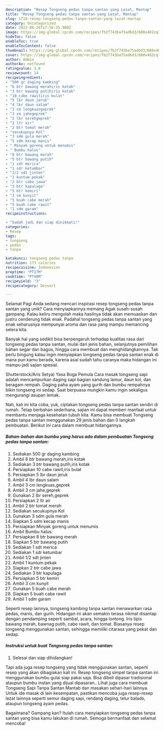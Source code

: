 ```yaml
---
description: "Resep Tongseng pedas tanpa santan yang Lezat, Mantap"
title: "Resep Tongseng pedas tanpa santan yang Lezat, Mantap"
slug: 1718-resep-tongseng-pedas-tanpa-santan-yang-lezat-mantap
category: Uncategorized
date: 2022-06-26T17:56:35.908Z
image: https://img-global.cpcdn.com/recipes/fb2f743ba75ad6d3/680x482cq70/tongseng-pedas-tanpa-santan-foto-resep-utama.jpg
hideToc: false
enableToc: true
enableTocContent: false
thumbnail: https://img-global.cpcdn.com/recipes/fb2f743ba75ad6d3/680x482cq70/tongseng-pedas-tanpa-santan-foto-resep-utama.jpg
cover: https://img-global.cpcdn.com/recipes/fb2f743ba75ad6d3/680x482cq70/tongseng-pedas-tanpa-santan-foto-resep-utama.jpg
author: Admin
authorAv: notfound
ratingvalue: 3.8
reviewcount: 14
recipeingredient:
- "500 gr daging kambing"
- "6 btr bawang merahiris kotak"
- "3 btr bawang putihiris kotak"
- "10 cabe rawitiris bulat"
- "5 lbr daun jeruk"
- "4 lbr daun salam"
- "3 cm lengkuasgeprek"
- "3 cm jahegeprek"
- "2 lbr serehgeprek"
- "2 ltr air"
- "2 btr tomat merah"
- "secukupnya Kol"
- "3 sdm gula merah"
- "5 sdm kecap manis"
- " Minyak goreng untuk menumis"
- " Bumbu halus"
- "8 btr bawang merah"
- "5 btr bawang putih"
- "1 sdt merica"
- "1 sdr ketumbar"
- "1/2 sdt jinten"
- "1 kuntum pekak"
- "2 btr cabe jawa"
- "3 btr kapulaga"
- "5 btr kemiri"
- "3 cm kunyit"
- "5 buah cabe merah"
- "5 buah cabe rawit"
- "1 sdm garam"
recipeinstructions:

- "Sudah jadi dan siap dinikmati!"
categories:
- Resep
tags:
- tongseng
- pedas
- tanpa

katakunci: tongseng pedas tanpa 
nutrition: 173 calories
recipecuisine: Indonesian
preptime: "PT17M"
cooktime: "PT40M"
recipeyield: "3"
recipecategory: Dessert

---
```



Selamat Pagi Anda sedang mencari inspirasi resep tongseng pedas tanpa santan yang unik? Cara menyiapkannya memang Agak susah-susah gampang. Kalau keliru mengolah maka hasilnya tidak akan memuaskan dan justru cenderung tidak enak. Padahal tongseng pedas tanpa santan yang enak seharusnya mempunyai aroma dan rasa yang mampu memancing selera kita.


Banyak hal yang sedikit bisa berpengaruh terhadap kualitas rasa dari tongseng pedas tanpa santan, mulai dari jenis bahan, selanjutnya pemilihan bahan segar dan bagus, hingga cara membuat dan menghidangkannya. Tak perlu bingung kalau ingin menyiapkan tongseng pedas tanpa santan enak di mana pun kamu berada, karena asal sudah tahu caranya maka hidangan ini mampu jadi sajian spesial.

Shutterstock/Aris Setya) Yasa Boga Pemula Cara masak tongseng sapi adalah mencampurkan daging sapi bagian sandung lamur, daun kol, dan beragam rempah. Daging paha ayam yang gurih dan bumbu rempahnya bikin tongseng ini sedap. Saat berpuasa mungkin kamu ingin sekaligus mengurangi asupan lemak.


Nah, kali ini kita coba, yuk, ciptakan tongseng pedas tanpa santan sendiri di rumah. Tetap berbahan sederhana, sajian ini dapat memberi manfaat untuk membantu menjaga kesehatan tubuh kita. Kamu bisa membuat Tongseng pedas tanpa santan menggunakan 29 jenis bahan dan 0 langkah pembuatan. Berikut ini cara dalam membuat hidangannya.

<!--inarticleads1-->

##### Bahan-bahan dan bumbu yang harus ada dalam pembuatan Tongseng pedas tanpa santan:

1. Sediakan 500 gr daging kambing
1. Ambil 6 btr bawang merah,iris kotak
1. Sediakan 3 btr bawang putih,iris kotak
1. Persiapkan 10 cabe rawit,iris bulat
1. Persiapkan 5 lbr daun jeruk
1. Ambil 4 lbr daun salam
1. Ambil 3 cm lengkuas,geprek
1. Ambil 3 cm jahe,geprek
1. Gunakan 2 lbr sereh,geprek
1. Persiapkan 2 ltr air
1. Ambil 2 btr tomat merah
1. Sediakan secukupnya Kol
1. Gunakan 3 sdm gula merah
1. Siapkan 5 sdm kecap manis
1. Persiapkan  Minyak goreng untuk menumis
1. Ambil  Bumbu halus:
1. Persiapkan 8 btr bawang merah
1. Siapkan 5 btr bawang putih
1. Sediakan 1 sdt merica
1. Sediakan 1 sdr ketumbar
1. Ambil 1/2 sdt jinten
1. Ambil 1 kuntum pekak
1. Siapkan 2 btr cabe jawa
1. Sediakan 3 btr kapulaga
1. Persiapkan 5 btr kemiri
1. Ambil 3 cm kunyit
1. Gunakan 5 buah cabe merah
1. Siapkan 5 buah cabe rawit
1. Ambil 1 sdm garam


Seperti resep lainnya, tongseng kambing tanpa santan menawarkan rasa pedas, manis, dan gurih. Hidangan ini akan semakin terasa nikmat disantap dengan pendamping seperti sambal, acara, hingga lontong. Iris tipis bawang merah, bawnag putih, cabe rawit, dan tomat. Biasanya resep tongseng menggunakan santan, sehingga memiliki citarasa yang pekat dan sedap. 

<!--inarticleads2-->

##### Instruksi untuk buat Tongseng pedas tanpa santan:


1. Selesai dan siap dihidangkan!

Tapi ada juga resep tongseng yang tidak menggunakan santan, seperti resep yang akan dibagiakan kali ini. Resep tongseng simpel tanpa santan ini menggunakan bumbu gulai siap pakai saja. Bisa dibeli dipasar tradisional ataupun bumbu instan yang dijual dipasaran.. Lihat juga cara membuat Tongseng Sapi Tanpa Santan Mantab dan masakan sehari-hari lainnya. Untuk ide masak di lain kesempatan, pastikan mencoba juga resep-resep lezat lainnya seperti semur daging sapi, rendang daging, telur balado, ataupun tongseng ayam pedas. 

Bagaimana? Gampang kan? Itulah cara menyiapkan tongseng pedas tanpa santan yang bisa kamu lakukan di rumah. Semoga bermanfaat dan selamat mencoba!
